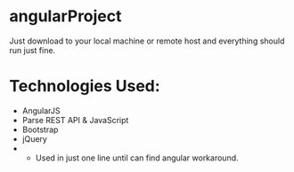 angularProject
==============
Just download to your local machine or remote host and everything should run just fine. 

Technologies Used:
==============
* AngularJS
* Parse REST API & JavaScript
* Bootstrap
* jQuery
* * Used in just one line until can find angular workaround.
